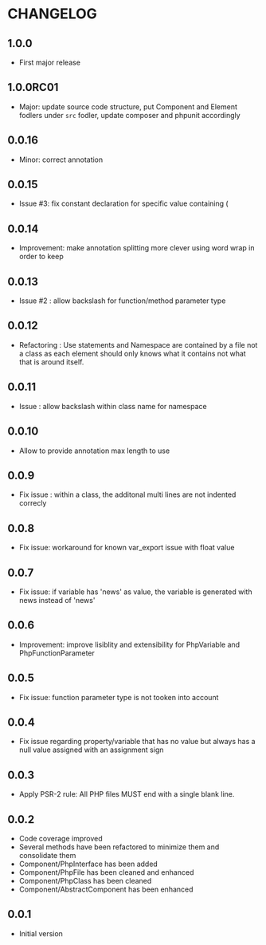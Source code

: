 CHANGELOG
=========

1.0.0
---------
- First major release

1.0.0RC01
---------
- Major: update source code structure, put Component and Element fodlers under ```src``` fodler, update composer and phpunit accordingly

0.0.16
-----
- Minor: correct annotation

0.0.15
-----
- Issue #3: fix constant declaration for specific value containing (
 
0.0.14
-----
- Improvement: make annotation splitting more clever using word wrap in order to keep 

0.0.13
-----
- Issue #2 : allow backslash for function/method parameter type

0.0.12
-----
- Refactoring : Use statements and Namespace are contained by a file not a class as each element should only knows what it contains not what that is around itself.

0.0.11
-----
- Issue : allow backslash within class name for namespace

0.0.10
-----
- Allow to provide annotation max length to use

0.0.9
-----
- Fix issue : within a class, the additonal multi lines are not indented correcly

0.0.8
-----
- Fix issue: workaround for known var_export issue with float value

0.0.7
-----
- Fix issue: if variable has 'news' as value, the variable is generated with news instead of 'news'

0.0.6
-----
- Improvement: improve lisiblity and extensibility for PhpVariable and PhpFunctionParameter

0.0.5
-----
- Fix issue: function parameter type is not tooken into account

0.0.4
-----
- Fix issue regarding property/variable that has no value but always has a null value assigned with an assignment sign

0.0.3
-----
- Apply PSR-2 rule: All PHP files MUST end with a single blank line.

0.0.2
-----
- Code coverage improved
- Several methods have been refactored to minimize them and consolidate them
- Component/PhpInterface has been added
- Component/PhpFile has been cleaned and enhanced
- Component/PhpClass has been cleaned
- Component/AbstractComponent has been enhanced

0.0.1
-----
- Initial version
